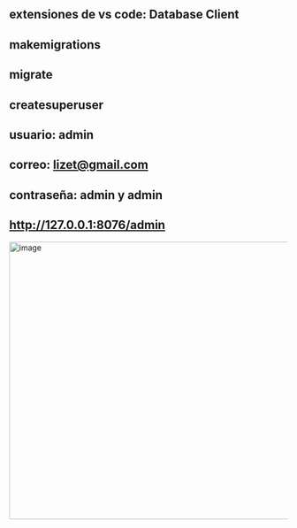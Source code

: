 ## extensiones de vs code: Database Client
## makemigrations
## migrate
## createsuperuser
## usuario: admin
## correo: lizet@gmail.com
## contraseña: admin y admin
## http://127.0.0.1:8076/admin


<img width="864" height="502" alt="image" src="https://github.com/user-attachments/assets/d9692faa-84ad-4bf6-9277-110759a38866" />
